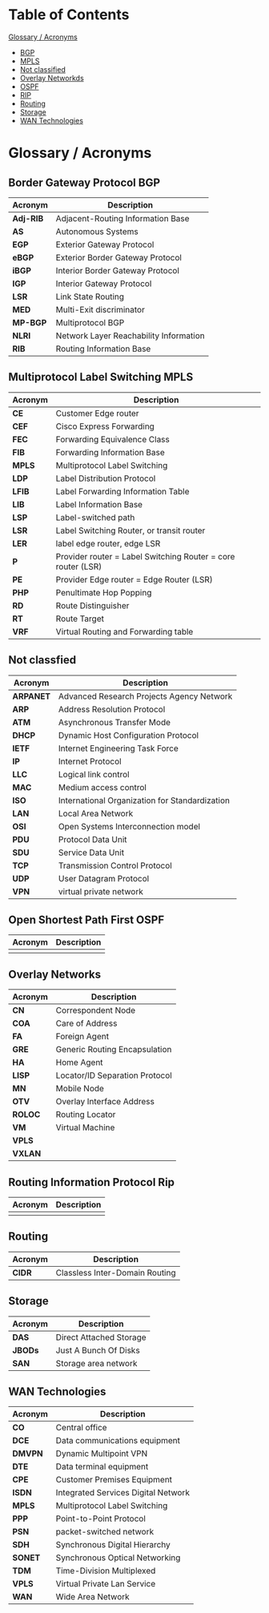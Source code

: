 # Table of Contents

[Glossary / Acronyms](#glossary) 
* [BGP](*#bgp)
* [MPLS](#mpls)
* [Not classified](#not_classified)
* [Overlay Networkds](#overlay)
* [OSPF](#ospf)
* [RIP](#rip)
* [Routing](#routing)
* [Storage](#storage)
* [WAN Technologies](#wan)

# <a name="glossary"></a>Glossary / Acronyms

## <a name="bgp"></a>Border Gateway Protocol BGP

| Acronym | Description |
| ----------- | --------------------------------- |
| **Adj-RIB** | Adjacent-Routing Information Base |
|**AS**       | Autonomous Systems                 |
| **EGP** |  Exterior Gateway Protocol |
| **eBGP** |  Exterior Border Gateway Protocol|
| **iBGP** |  Interior Border Gateway Protocol |
| **IGP** |  Interior Gateway Protocol |
| **LSR** |  Link State Routing|
| **MED** |  Multi-Exit discriminator |
| **MP-BGP** |  Multiprotocol BGP |
| **NLRI** | Network Layer Reachability Information  |
| **RIB** |  Routing Information Base  |


## <a name="mpls"></a> Multiprotocol Label Switching MPLS

| Acronym | Description |
| ------- | ----------- |
|  **CE**|  Customer Edge router|
| **CEF**|  Cisco Express Forwarding|
| **FEC**|  Forwarding Equivalence Class |
| **FIB** |  Forwarding Information Base |
| **MPLS** |  Multiprotocol Label Switching  |
| **LDP** |  Label Distribution Protocol |
| **LFIB** |  Label Forwarding Information Table |
| **LIB** |  Label Information Base |
| **LSP**|  Label-switched path |
| **LSR**|  Label Switching Router, or transit router|
| **LER**|  label edge router, edge LSR|
| **P**|   Provider router = Label Switching Router = core router (LSR)|
| **PE**|  Provider Edge router = Edge Router (LSR)|
| **PHP**|  Penultimate Hop Popping|
| **RD** | Route Distinguisher |
| **RT** | Route Target |
| **VRF** | Virtual Routing and Forwarding table |

## <a name="not_classified"></a>Not classfied

| Acronym | Description |
| ------- | ----------- |
| **ARPANET**|  Advanced Research Projects Agency Network |
| **ARP**|  Address Resolution Protocol|
| **ATM**|  Asynchronous Transfer Mode|
| **DHCP**|  Dynamic Host Configuration Protocol|
| **IETF**|  Internet Engineering Task Force|
| **IP**|   Internet Protocol|
| **LLC**|   Logical link control|
| **MAC**|   Medium access control|
| **ISO**|   International Organization for Standardization|
| **LAN**|   Local Area Network|
| **OSI**|   Open Systems Interconnection model|
| **PDU** |   Protocol Data Unit|
| **SDU** |  Service Data Unit |
| **TCP**  | Transmission Control Protocol|
| **UDP** |  User Datagram Protocol|
| **VPN**  | virtual private network |


## <a name="ospf"></a> Open Shortest Path First OSPF

| Acronym | Description |
| ------- | ----------- |
|	| 	|

## <a name="overlay"></a> Overlay Networks
| Acronym | Description |
| ------- | ----------- |
|**CN**	| Correspondent Node 	|
|**COA**	| Care of Address	|
|**FA**	|Foreign Agent 	|
|**GRE**	| Generic Routing Encapsulation 	|
|**HA**	|Home Agent 	|
|**LISP**	| Locator/ID Separation Protocol |
|**MN**	|Mobile Node 	|
|**OTV**	| Overlay Interface Address	|
|**ROLOC**	| Routing Locator	|
|**VM**	| Virtual Machine 	|
|**VPLS**	| 	|
|**VXLAN**	| 	|


## <a name="rip"></a> Routing Information Protocol Rip

| Acronym | Description |
| ------- | ----------- |
|	| 	|

## <a name="routing"></a>Routing

| Acronym | Description |
| ------- | ----------- |
| **CIDR** |  Classless Inter-Domain Routing|

## <a name="storage"></a>Storage

| Acronym | Description |
| ------- | ----------- |
| **DAS** |   Direct Attached Storage|
| **JBODs** |   Just A Bunch Of Disks|
| **SAN**|   Storage area network|

## <a name="wan"></a> WAN Technologies

| Acronym | Description |
| ------- | ----------- |
| **CO** | Central office  |
| **DCE** | Data communications equipment  |
| **DMVPN** | Dynamic Multipoint VPN |
| **DTE** | Data terminal equipment |
| **CPE** | Customer Premises Equipment  |
| **ISDN** | Integrated Services Digital Network |
| **MPLS** | Multiprotocol Label Switching |
| **PPP**  | Point-to-Point Protocol|
| **PSN** | packet-switched network |
| **SDH** | Synchronous Digital Hierarchy |
| **SONET** | Synchronous Optical Networking|
| **TDM**  | Time-Division Multiplexed |
| **VPLS** | Virtual Private Lan Service |
| **WAN**  | Wide Area Network|